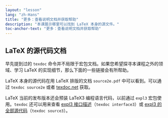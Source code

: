 ```yaml
---
layout: "lesson"
lang: "zh-Hans"
title: "更多：查看说明文档并获取帮助"
description: "本课展示哪里可以找到 LaTeX 本身的源文件。"
toc-anchor-text: "更多：查看说明文档并获取帮助"
---
```


## LaTeX 的源代码文档

早先提到过的 `texdoc` 命令并不局限于宏包文档。如果您希望探寻本课程之外的领域、学习 LaTeX 的实现细节，那么下面的一些链接会有所帮助。

LaTeX 本身的源代码在用 LaTeX 排版的文档 `source2e.pdf` 中可以看到。可以通过 `texdoc source2e` 或者 [texdoc.net](https://texdoc.net/pkg/source2e) 获取。

LaTeX 当前的发布版本还会预装 LaTeX3 编程语言代码，以前通过 `expl3` 宏包使用。`texdoc` 还可以用来查看 [expl3 接口描述](http://texdoc.net/pkg/interface3)（`texdoc interface3`）或 [expl3 的全部源代码](http://texdoc.net/pkg/source3)（`texdoc source3`）。